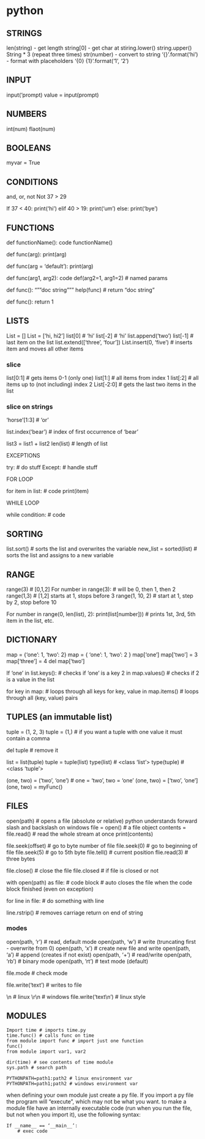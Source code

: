 # python

## STRINGS

len(string) - get length
string[0] - get char at
stiring.lower()
string.upper()
String * 3 (repeat three times)
str(number) - convert to string
‘{}’.format(‘hi’) - format with placeholders
‘{0} {1}’.format(‘1’, ‘2’)


## INPUT

input(‘prompt)
value = input(prompt)


## NUMBERS

int(num)
flaot(num)


## BOOLEANS

myvar = True

## CONDITIONS

and, or, not
Not 37 > 29
 
If 37 < 40:
	print(‘hi’)
elif 40 > 19:
	print(‘um’)
else:
	print(‘bye’)


## FUNCTIONS

def functionName():
	code
functionName()

def func(arg):
	print(arg)

def func(arg = ‘default’):
	print(arg)

def func(arg1, arg2):
	code
def(arg2=1, arg1=2) # named params

def func():
	“””doc string”””
help(func) # return “doc string”

def func():
	return 1


## LISTS

List = []
List = [‘hi, hi2’]
list[0] # ‘hi’
list[-2] # ‘hi’
list.append(‘two’)
list[-1] # last item on the list
list.extend([‘three’, ‘four’])
List.insert(0, ‘five’) # inserts item and moves all other items

### slice
list[0:1] # gets items 0-1 (only one)
list[1:] # all items from index 1
list[:2] # all items up to (not including) index 2
List[-2:0] # gets the last two items in the list

### slice on strings
‘horse’[1:3] # ‘or’

list.index(‘bear’) # index of first occurrence of ‘bear’

list3 = list1 + list2
len(list) # length of list

EXCEPTIONS

try:
	# do stuff
Except:
	# handle stuff


FOR LOOP

for item in list:
	# code
	print(item)


WHILE LOOP

while condition:
	# code



## SORTING

list.sort() # sorts the list and overwrites the variable
new_list = sorted(list) # sorts the list and assigns to a new variable


## RANGE

range(3) # [0,1,2]
For number in range(3):
	# will be 0, then 1, then 2
range(1,3) # [1,2] starts at 1, stops before 3
range(1, 10, 2) # start at 1, step by 2, stop before 10

For number in range(0, len(list), 2):
	print(list[number])) # prints 1st, 3rd, 5th item in the list, etc.


## DICTIONARY

map = {‘one’: 1, ‘two’: 2}
map = {
	‘one’: 1,
	‘two’: 2
}
map[‘one’]
map[’two’] = 3
map[‘three’] = 4
del map[‘two’]

If ‘one’ in list.keys(): # checks if ‘one’ is a key
2 in map.values() # checks if 2 is a value in the list

for key in map: # loops through all keys
for key, value in map.items() # loops through all (key, value) pairs


## TUPLES (an immutable list)

tuple = (1, 2, 3)
tuple = (1,) # if you want a tuple with one value it must contain a comma

del tuple # remove it

list = list(tuple)
tuple = tuple(list)
type(list) # <class ‘list’>
type(tuple) # <class ‘tuple’>

(one, two) = (‘two’, ‘one’) # one = ‘two’, two = ‘one’
(one, two) = [‘two’, ‘one’]
(one, two) = myFunc()


## FILES

open(path) # opens a file (absolute or relative) python understands forward slash and backslash on windows
file = open() # a file object
contents = file.read() # read the whole stream at once
print(contents)

file.seek(offset) # go to byte number of file
file.seek(0) # go to beginning of file
file.seek(5) # go to 5th byte
file.tell() # current position
flie.read(3) # three bytes

file.close() # close the file
file.closed # if file is closed or not

with open(path) as file:
	# code block
	# auto closes the file when the code block finished (even on exception)

for line in file:
	# do something with line

line.rstrip() # removes carriage return on end of string

### modes
open(path, ‘r’) # read, default mode
open(path, ‘w’) # write (truncating first - overwrite from 0)
open(path, ‘x’) # create new file and write
open(path, ‘a’) # append (creates if not exist)
open(path, ‘+’) # read/write
open(path, ‘rb’) # binary mode
open(path, ’rt’) # text mode (default)

file.mode # check mode

file.write(‘text’) # writes to file

\n # linux
\r\n # windows
file.write(‘text\n’) # linux style


## MODULES

```
Import time # imports time.py
time.func() # calls func on time
from module import func # import just one function
func()
from module import var1, var2

dir(time) # see contents of time module
sys.path # search path

PYTHONPATH=path1:path2 # linux environment var
PYTHONPATH=path1;path2 # windows environment var
```

when defining your own module just create a py file. If you import a py file the program will “execute”, which may not be what you want.
to make a module file have an internally executable code (run when you run the file, but not when you import it), use the following syntax:

```
If __name__ == ‘__main__’:
	# exec code
```